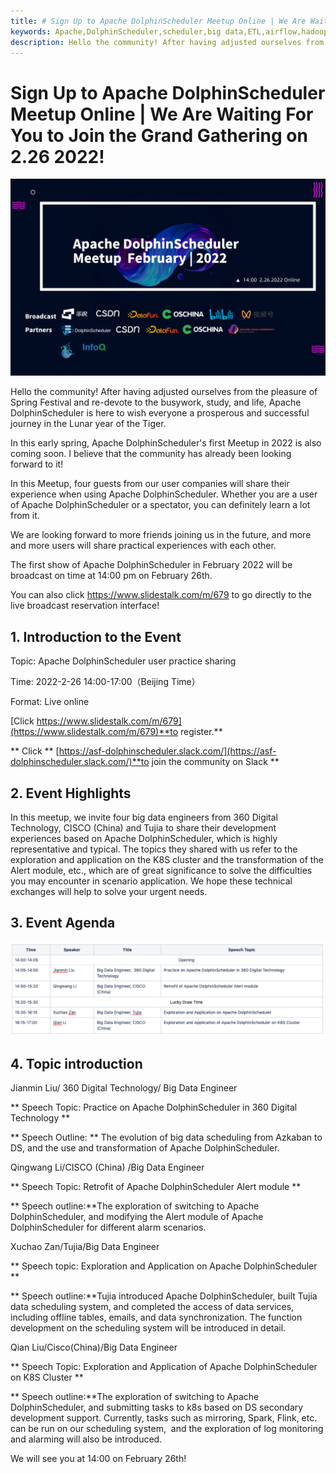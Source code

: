 ```yaml
---
title: # Sign Up to Apache DolphinScheduler Meetup Online | We Are Waiting For You to Join the Grand Gathering on 2.26 2022!
keywords: Apache,DolphinScheduler,scheduler,big data,ETL,airflow,hadoop,orchestration,dataops,Meetup
description: Hello the community! After having adjusted ourselves from the pleasure of Spring Festival and re-devote to the busywork,
---
```

# Sign Up to Apache DolphinScheduler Meetup Online | We Are Waiting For You to Join the Grand Gathering on 2.26 2022!

<div align=center>
<img src="/img/2022-02-26/08.png"/>
</div>

Hello the community! After having adjusted ourselves from the pleasure of Spring Festival and re-devote to the busywork, study, and life, Apache DolphinScheduler is here to wish everyone a prosperous and successful journey in the Lunar year of the Tiger.

In this early spring, Apache DolphinScheduler's first Meetup in 2022 is also coming soon. I believe that the community has already been looking forward to it!

In this Meetup, four guests from our user companies will share their experience when using Apache DolphinScheduler. Whether you are a user of Apache DolphinScheduler or a spectator, you can definitely learn a lot from it.

We are looking forward to more friends joining us in the future, and more and more users will share practical experiences with each other. 

The first show of Apache DolphinScheduler in February 2022 will be broadcast on time at 14:00 pm on February 26th.

You can also click https://www.slidestalk.com/m/679 to go directly to the live broadcast reservation interface!



## 1. Introduction to the Event

Topic: Apache DolphinScheduler user practice sharing

Time: 2022-2-26 14:00-17:00（Beijing Time）

Format: Live online

[Click https://www.slidestalk.com/m/679](https://www.slidestalk.com/m/679)**to register.**

** Click ** [https://asf-dolphinscheduler.slack.com/](https://asf-dolphinscheduler.slack.com/)**to join the community on Slack **

## 2. Event Highlights

In this meetup, we invite four big data engineers from 360 Digital Technology, CISCO (China) and Tujia to share their development experiences based on Apache DolphinScheduler, which is highly representative and typical. The topics they shared with us refer to the exploration and application on the K8S cluster and the transformation of the Alert module, etc., which are of great significance to solve the difficulties you may encounter in scenario application. We hope these technical exchanges will help to solve your urgent needs.  

## 3. Event Agenda

<div align=center>
<img src="/img/2022-02-26/Schedule.png"/>
</div>


## 4. Topic introduction

Jianmin Liu/ 360 Digital Technology/ Big Data Engineer

** Speech Topic: Practice on Apache DolphinScheduler in 360 Digital Technology **

** Speech Outline: ** The evolution of big data scheduling from Azkaban to DS, and the use and transformation of Apache DolphinScheduler.

Qingwang Li/CISCO (China) /Big Data Engineer

** Speech Topic: Retrofit of Apache DolphinScheduler Alert module **

** Speech outline:**The exploration of switching to Apache DolphinScheduler, and modifying the Alert module of Apache DolphinScheduler for different alarm scenarios.


Xuchao Zan/Tujia/Big Data Engineer

** Speech topic: Exploration and Application on Apache DolphinScheduler **

** Speech outline:**Tujia introduced Apache DolphinScheduler, built Tujia data scheduling system, and completed the access of data services, including offline tables, emails, and data synchronization. The function development on the scheduling system will be introduced in detail.

Qian Liu/Cisco(China)/Big Data Engineer

** Speech Topic: Exploration and Application of Apache DolphinScheduler on K8S Cluster **

** Speech outline:**The exploration of switching to Apache DolphinScheduler, and submitting tasks to k8s based on DS secondary development support. Currently, tasks such as mirroring, Spark, Flink, etc. can be run on our scheduling system,  and the exploration of log monitoring and alarming will also be introduced.

We will see you at 14:00 on February 26th!

